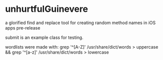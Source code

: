 # unhurtfulGuinevere
a glorified find and replace tool for creating random method names in iOS apps pre-release

submit is an example class for testing.

wordlists were made with:
grep '^[A-Z]' /usr/share/dict/words > uppercase && grep '^[a-z]' /usr/share/dict/words > lowercase
